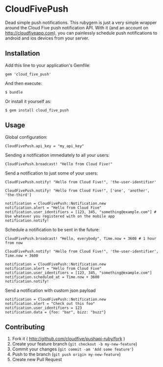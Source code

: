# CloudFivePush

Dead simple push notifications.  This rubygem is just a very simple wrapper around the Cloud Five push notification API.  With it (and an account on http://cloudfiveapp.com), you can painlessly schedule push notifications to android and ios devices from your server.

## Installation

Add this line to your application's Gemfile:

    gem 'cloud_five_push'

And then execute:

    $ bundle

Or install it yourself as:

    $ gem install cloud_five_push

## Usage

Global configuration:

    CloudFivePush.api_key = "my_api_key"

Sending a notification immediately to all your users:

    CloudFivePush.broadcast! "Hello from Cloud Five!"

Send a notification to just some of your users:

    CloudFivePush.notify! "Hello from Cloud Five!", 'the-user-identifier'

    CloudFivePush.notify! "Hello from Cloud Five!", ['one', 'another', 'the-third']

    notification = CloudFivePush::Notification.new
    notification.alert = "Hello from Cloud Five"
    notification.user_identifiers = [123, 345, "something@example.com"] # Use whatever you registered with on the mobile app
    notification.notify!

Schedule a notification to be sent in the future:

    CloudFivePush.broadcast! "Hello, everybody", Time.now + 3600 # 1 hour from now

    CloudFivePush.notify! "Hello from Cloud Five!", 'the-user-identifier', Time.now + 3600

    notification = CloudFivePush::Notification.new
    notification.alert = "Hello from Cloud Five"
    notification.user_identifiers = [123, 345, "something@example.com"]
    notification.scheduled_at = Time.now + 3600
    notification.notify!

Send a notification with custom json payload

    notification = CloudFivePush::Notification.new
    notification.alert = "Check out this foo"
    notification.user_identifiers = 123
    notification.data = {foo: "bar", bizz: "buzz"}


## Contributing

1. Fork it ( http://github.com/cloudfive/pushapi-ruby/fork )
2. Create your feature branch (`git checkout -b my-new-feature`)
3. Commit your changes (`git commit -am 'Add some feature'`)
4. Push to the branch (`git push origin my-new-feature`)
5. Create new Pull Request
